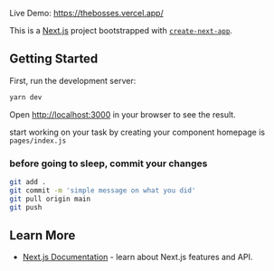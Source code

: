 Live Demo: https://thebosses.vercel.app/

This is a [Next.js](https://nextjs.org/) project bootstrapped with [`create-next-app`](https://github.com/vercel/next.js/tree/canary/packages/create-next-app).

## Getting Started

First, run the development server:

```bash
yarn dev
```

Open [http://localhost:3000](http://localhost:3000) in your browser to see the result.

start working on your task by creating your component
homepage is `pages/index.js`

### before going to sleep, commit your changes

```bash
git add .
git commit -m 'simple message on what you did'
git pull origin main
git push
```

## Learn More

- [Next.js Documentation](https://nextjs.org/docs) - learn about Next.js features and API.
